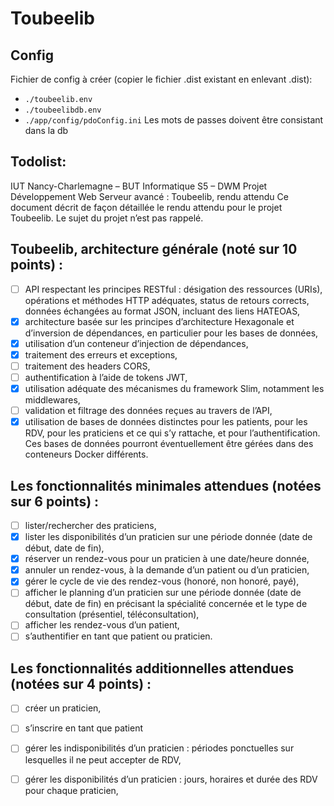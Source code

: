 # Toubeelib

## Config
Fichier de config à créer (copier le fichier .dist existant en enlevant .dist):
- `./toubeelib.env`
- `./toubeelibdb.env`
- `./app/config/pdoConfig.ini`
Les mots de passes doivent être consistant dans la db
## Todolist:
IUT Nancy-Charlemagne – BUT Informatique
S5 – DWM
Projet Développement Web Serveur avancé :
Toubeelib, rendu attendu
Ce document décrit de façon détaillée le rendu attendu pour le projet Toubeelib. Le sujet du projet
n’est pas rappelé.
## Toubeelib, architecture générale (noté sur 10 points) :
- [ ] API respectant les principes RESTful : désigation des ressources (URIs), opérations et méthodes
HTTP adéquates, status de retours corrects, données échangées au format JSON, incluant des
liens HATEOAS,
- [x] architecture basée sur les principes d’architecture Hexagonale et d’inversion de dépendances,
en particulier pour les bases de données,
- [x] utilisation d’un conteneur d’injection de dépendances,
- [x] traitement des erreurs et exceptions,
- [ ] traitement des headers CORS,
- [ ] authentification à l’aide de tokens JWT,
- [x] utilisation adéquate des mécanismes du framework Slim, notamment les middlewares,
- [ ] validation et filtrage des données reçues au travers de l’API,
- [x] utilisation de bases de données distinctes pour les patients, pour les RDV, pour les praticiens et
ce qui s’y rattache, et pour l’authentification. Ces bases de données pourront éventuellement
être gérées dans des conteneurs Docker différents.
## Les fonctionnalités minimales attendues (notées sur 6 points) :
- [ ] lister/rechercher des praticiens,
- [x] lister les disponibilités d’un praticien sur une période donnée (date de début, date de fin),
- [x] réserver un rendez-vous pour un praticien à une date/heure donnée,
- [x] annuler un rendez-vous, à la demande d’un patient ou d’un praticien,
- [x] gérer le cycle de vie des rendez-vous (honoré, non honoré, payé),
- [ ] afficher le planning d’un praticien sur une période donnée (date de début, date de fin) en
précisant la spécialité concernée et le type de consultation (présentiel, téléconsultation),
- [ ] afficher les rendez-vous d’un patient,
- [ ] s’authentifier en tant que patient ou praticien.
## Les fonctionnalités additionnelles attendues (notées sur 4 points) :
- [ ] créer un praticien,
- [ ] s’inscrire en tant que patient
- [ ] gérer les indisponibilités d’un praticien : périodes ponctuelles sur lesquelles il ne peut accepter
de RDV,
- [ ] gérer les disponibilités d’un praticien : jours, horaires et durée des RDV pour chaque praticien,

